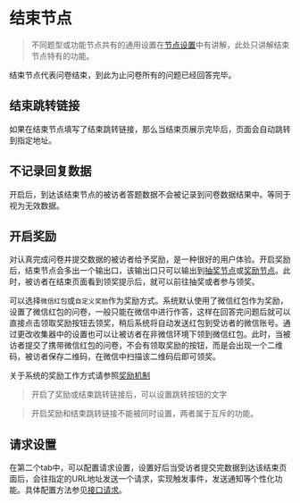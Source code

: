 # 结束节点

> 不同题型或功能节点共有的通用设置在[节点设置](../node-setting/concept.md)中有讲解，此处只讲解结束节点特有的功能。

结束节点代表问卷结束，到此为止问卷所有的问题已经回答完毕。

## 结束跳转链接
如果在结束节点填写了结束跳转链接，那么当结束页展示完毕后，页面会自动跳转到指定地址。

## 不记录回复数据
开启后，到达该结束节点的被访者答题数据不会被记录到问卷数据结果中。等同于视为无效数据。

## 开启奖励
对认真完成问卷并提交数据的被访者给予奖励，是一种很好的用户体验。开启奖励后，结束节点会多出一个输出口，该输出口只可以输出到[抽奖节点](./lottery.md)或[奖励节点](./gift.md)。此时，被访者在结束页面看到领奖提示后，就可以前往抽奖或者参与领奖。

可以选择`微信红包`或`自定义奖励`作为奖励方式。系统默认使用了微信红包作为奖励，设置了微信红包的问卷，一般只能在微信中进行作答，这样在回答完问题后就可以直接点击领取奖励按钮去领奖，稍后系统将自动发送红包到受访者的微信账号。通过更改收集器中的设置也可以让被访者在非微信环境下领到微信红包。此时，当被访者提交了携带微信红包的问卷，不会有领取奖励的按钮，而是会出现一个二维码，被访者保存二维码，在微信中扫描该二维码后即可领奖。

关于系统的奖励工作方式请参照[奖励机制](../advance-topic/reward.md)

> 开启了奖励或结束跳转链接后，可以设置跳转按钮的文字

> 开启奖励和结束跳转链接不能被同时设置，两者属于互斥的功能。

## 请求设置
在第二个tab中，可以配置请求设置，设置好后当受访者提交完数据到达该结束页面后，会往指定的URL地址发送一个请求，实现触发事件，发送通知等个性化功能。具体配置方法参见[接口请求](../advance-topic/request.md)。
